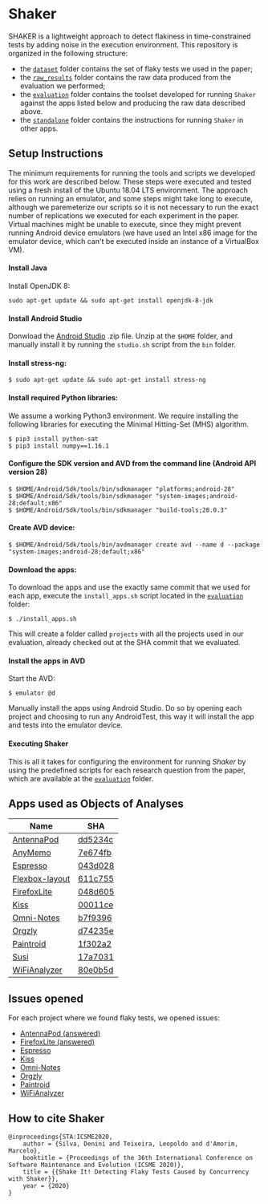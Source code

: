 # Shaker

SHAKER is a lightweight approach to detect flakiness in time-constrained tests by adding noise in the execution environment. This repository is organized in the following structure:
- the [`dataset`](dataset) folder contains the set of flaky tests we used in the paper;
- the [`raw_results`](raw_results) folder contains the raw data produced from the evaluation we performed; 
- the [`evaluation`](evaluation) folder contains the toolset developed for running `Shaker` against the apps listed below and producing the raw data described above.
- the [`standalone`](standalone) folder contains the instructions for running `Shaker` in other apps.

## Setup Instructions

The minimum requirements for running the tools and scripts we developed for this work are described below. These steps were executed and tested using a fresh install of the Ubuntu 18.04 LTS environment. The approach relies on running an emulator, and some steps might take long to execute, although we paremeterize our scripts so it is not necessary to run the exact number of replications we executed for each experiment in the paper. Virtual machines might be unable to execute, since they might prevent running Android device emulators (we have used an Intel x86 image for the emulator device, which can't be executed inside an instance of a VirtualBox VM).

#### Install Java
Install OpenJDK 8:
```
sudo apt-get update && sudo apt-get install openjdk-8-jdk
```

#### Install Android Studio

Donwload the [Android Studio](https://developer.android.com/studio) .zip file.
Unzip at the `$HOME` folder, and manually install it by running the `studio.sh` script from the `bin` folder. 

#### Install stress-ng:
```
$ sudo apt-get update && sudo apt-get install stress-ng
```

#### Install required Python libraries:

We assume a working Python3 environment. We require installing the following libraries for executing the Minimal Hitting-Set (MHS) algorithm.
```
$ pip3 install python-sat
$ pip3 install numpy==1.16.1
```

#### Configure the SDK version and AVD from the command line (Android API version 28)
```
$ $HOME/Android/Sdk/tools/bin/sdkmanager "platforms;android-28"
$ $HOME/Android/Sdk/tools/bin/sdkmanager "system-images;android-28;default;x86"
$ $HOME/Android/Sdk/tools/bin/sdkmanager "build-tools;28.0.3" 
```

#### Create AVD device: 
```
$ $HOME/Android/Sdk/tools/bin/avdmanager create avd --name d --package "system-images;android-28;default;x86"
```

#### Download the apps:
To download the apps and use the exactly same commit that we used for each app, execute the `install_apps.sh` script located in the [`evaluation`](evaluation) folder:
```
$ ./install_apps.sh
```
This will create a folder called `projects` with all the projects used in our evaluation, already checked out at the SHA commit that we evaluated.

#### Install the apps in AVD
Start the AVD:
```
$ emulator @d
```
Manually install the apps using Android Studio. Do so by opening each project and choosing to run any AndroidTest, this way it will install the app and tests into the emulator device.

#### Executing Shaker

This is all it takes for configuring the environment for running *Shaker* by using the predefined scripts for each research question from the paper, which are available at the [`evaluation`](evaluation) folder.

## Apps used as Objects of Analyses 

| Name                                                                    | SHA     |
|-------------------------------------------------------------------------|---------|
| [AntennaPod](https://github.com/AntennaPod/AntennaPod)                  | [dd5234c](https://github.com/AntennaPod/AntennaPod/tree/dd5234cd2f91f30947cdbe7c60a47b4a01a4879c) |
| [AnyMemo](https://github.com/helloworld1/AnyMemo)                       | [7e674fb](https://github.com/helloworld1/AnyMemo/tree/7e674fbe3564d22f02338554d53c0542aa171574) |
| [Espresso](https://github.com/TonnyL/Espresso)                          | [043d028](https://github.com/TonnyL/Espresso/tree/043d02860bddc2054257196212d171128b79c96e) |
| [Flexbox-layout](https://github.com/google/flexbox-layout)              | [611c755](https://github.com/google/flexbox-layout/tree/611c7554c7758a0f096573c943c7db6e3199d45b) |
| [FirefoxLite](https://github.com/mozilla-tw/FirefoxLite)                | [048d605](https://github.com/mozilla-tw/FirefoxLite/tree/048d605fb33cab750c7902ad9314158badc3d7c1)  |
| [Kiss](https://github.com/Neamar/KISS)                                  | [00011ce](https://github.com/Neamar/KISS/tree/00011ce861e0d2916a43f741978d27f06651db92) |
| [Omni-Notes](https://github.com/federicoiosue/Omni-Notes)               | [b7f9396](https://github.com/federicoiosue/Omni-Notes/tree/b7f9396288360dbe2ceaa3dd3ac4db73ddaad21f) |
| [Orgzly](https://github.com/orgzly/orgzly-android)                      | [d74235e](https://github.com/orgzly/orgzly-android/tree/d74235e1fc4444962cec9e0b9b17802745df8944) |
| [Paintroid](https://github.com/Catrobat/Paintroid)                      | [1f302a2](https://github.com/Catrobat/Paintroid/tree/1f302a2f3f0a9f0714d98056dbb37af2270f7edb) |
| [Susi](https://github.com/fossasia/susi_android)                        | [17a7031](https://github.com/fossasia/susi_android/tree/17a703154d1cba1d005c674c51683b4d7089c370) |
| [WiFiAnalyzer](https://github.com/VREMSoftwareDevelopment/WiFiAnalyzer) | [80e0b5d](https://github.com/VREMSoftwareDevelopment/WiFiAnalyzer/tree/80e0b5d8504859ac78a142a619e388f2a53d7ee8) |

## Issues opened

For each project where we found flaky tests, we opened issues:

* [AntennaPod (answered)](https://github.com/AntennaPod/AntennaPod/issues/4194)
* [FirefoxLite (answered)](https://github.com/mozilla-tw/FirefoxLite/issues/5013)
* [Espresso](https://github.com/TonnyL/Espresso/issues/22)
* [Kiss](https://github.com/Neamar/KISS/issues/1509)
* [Omni-Notes](https://github.com/federicoiosue/Omni-Notes/issues/761)
* [Orgzly](https://github.com/orgzly/orgzly-android/issues/722)
* [Paintroid](https://jira.catrob.at/browse/PAINTROID-166)
* [WiFiAnalyzer](https://github.com/VREMSoftwareDevelopment/WiFiAnalyzer/issues/298)

## How to cite Shaker

```
@inproceedings{STA:ICSME2020,
	author = {Silva, Denini and Teixeira, Leopoldo and d'Amorim, Marcelo},
	booktitle = {Proceedings of the 36th International Conference on Software Maintenance and Evolution (ICSME 2020)},
	title = {{Shake It! Detecting Flaky Tests Caused by Concurrency with Shaker}},
	year = {2020}
}
```